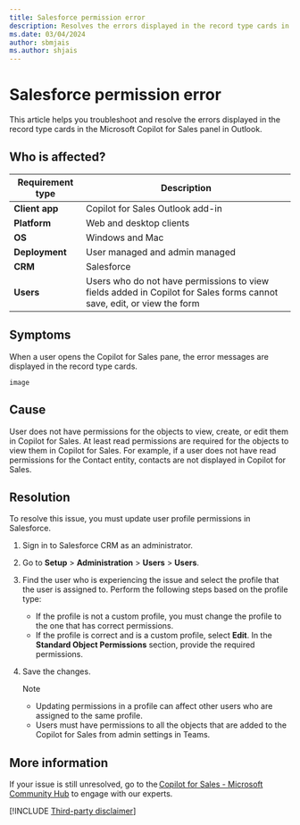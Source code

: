 ```yaml
---
title: Salesforce permission error
description: Resolves the errors displayed in the record type cards in the Microsoft Copilot for Sales panel in Outlook.
ms.date: 03/04/2024
author: sbmjais
ms.author: shjais
---
```


# Salesforce permission error

This article helps you troubleshoot and resolve the errors displayed in the record type cards in the Microsoft Copilot for Sales panel in Outlook. 

## Who is affected?

| Requirement type |Description  |
|---------|---------|
|**Client app**     |  Copilot for Sales Outlook add-in        |
|**Platform**     | Web and desktop clients         |
|**OS**     | Windows and Mac         |
|**Deployment**     | User managed and admin managed       |
|**CRM**     | Salesforce      |
|**Users**     | Users who do not have permissions to view fields added in Copilot for Sales forms cannot save, edit, or view the form  |

## Symptoms

When a user opens the Copilot for Sales pane, the error messages are displayed in the record type cards. 

`image`

## Cause

User does not have permissions for the objects to view, create, or edit them in Copilot for Sales. At least read permissions are required for the objects to view them in Copilot for Sales. For example, if a user does not have read permissions for the Contact entity, contacts are not displayed in Copilot for Sales.

## Resolution

To resolve this issue, you must update user profile permissions in Salesforce.

1. Sign in to Salesforce CRM as an administrator.
2. Go to **Setup** > **Administration** > **Users** > **Users**.
3. Find the user who is experiencing the issue and select the profile that the user is assigned to. Perform the following steps based on the profile type:
    - If the profile is not a custom profile, you must change the profile to the one that has correct permissions. 
    - If the profile is correct and is a custom profile, select **Edit**. In the **Standard Object Permissions** section, provide the required permissions.
1. Save the changes.

    > [!NOTE]
    > - Updating permissions in a profile can affect other users who are assigned to the same profile. 
    > - Users must have permissions to all the objects that are added to the Copilot for Sales from admin settings in Teams.

## More information

If your issue is still unresolved, go to the [Copilot for Sales - Microsoft Community Hub](https://techcommunity.microsoft.com/t5/viva-sales/bd-p/VivaSales) to engage with our experts.

[!INCLUDE [Third-party disclaimer](../../includes/third-party-disclaimer.md)]
